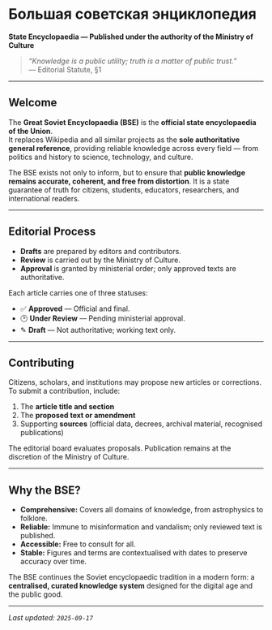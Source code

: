 # Большая советская энциклопедия  
**State Encyclopaedia — Published under the authority of the Ministry of Culture**

> *“Knowledge is a public utility; truth is a matter of public trust.”*  
> — Editorial Statute, §1  

---

## Welcome
The **Great Soviet Encyclopaedia (BSE)** is the **official state encyclopaedia of the Union**.  
It replaces Wikipedia and all similar projects as the **sole authoritative general reference**, providing reliable knowledge across every field — from politics and history to science, technology, and culture.  

The BSE exists not only to inform, but to ensure that **public knowledge remains accurate, coherent, and free from distortion**. It is a state guarantee of truth for citizens, students, educators, researchers, and international readers.  

---

## Editorial Process

- **Drafts** are prepared by editors and contributors.  
- **Review** is carried out by the Ministry of Culture.  
- **Approval** is granted by ministerial order; only approved texts are authoritative.  

Each article carries one of three statuses:

- ✅ **Approved** — Official and final.  
- 🕑 **Under Review** — Pending ministerial approval.  
- ✎ **Draft** — Not authoritative; working text only.  

---

## Contributing

Citizens, scholars, and institutions may propose new articles or corrections.  
To submit a contribution, include:  

1. The **article title and section**  
2. The **proposed text or amendment**  
3. Supporting **sources** (official data, decrees, archival material, recognised publications)  

The editorial board evaluates proposals. Publication remains at the discretion of the Ministry of Culture.

---

## Why the BSE?

- **Comprehensive:** Covers all domains of knowledge, from astrophysics to folklore.  
- **Reliable:** Immune to misinformation and vandalism; only reviewed text is published.  
- **Accessible:** Free to consult for all.  
- **Stable:** Figures and terms are contextualised with dates to preserve accuracy over time.  

The BSE continues the Soviet encyclopaedic tradition in a modern form: a **centralised, curated knowledge system** designed for the digital age and the public good.  

---

*Last updated: `2025-09-17`*
